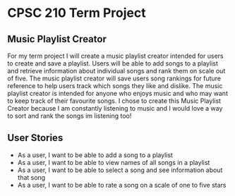 # CPSC 210 Term Project

## Music Playlist Creator

For my term project I will create a music playlist creator intended for users
to create and save a playlist. Users will be able to add songs to a playlist
and retrieve information about individual songs and rank them on scale out of five.
The music playlist creator will save users song rankings for future
reference to help users track which songs they like and dislike. The music playlist
creator is intended for anyone who enjoys music and who may want to keep
track of their favourite songs. I chose to create this 
Music Playlist Creator because I am constantly listening to music and I would love a way
to sort and rank the songs im listening too!

## User Stories
- As a user, I want to be able to add a song to a playlist
- As a user, I want to be able to view names of all songs in a playlist
- As a user, I want to be able to select a song and see information about that song
- As a user, I want to be able to rate a song on a scale of one to five stars